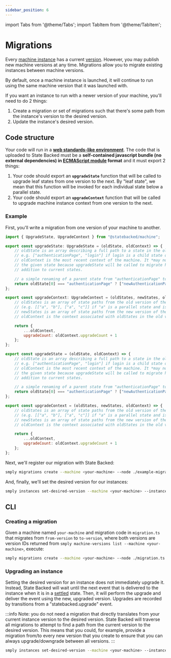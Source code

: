 ```yaml
---
sidebar_position: 6
---
```


import Tabs from '@theme/Tabs';
import TabItem from '@theme/TabItem';

# Migrations

Every [machine instance](./machine-instances) has a current [version](./machine-versions).
However, you may publish new machine versions at any time.
Migrations allow you to migrate existing instances between machine versions.

By default, once a machine instance is launched, it will continue to run using the same
machine version that it was launched with.

If you want an instance to run with a newer version of your machine, you'll need to do 2 things:
1. Create a migration or set of migrations such that there's some path from the instance's version to the desired version.
2. Update the instance's desired version.

## Code structure

Your code will run in a [**web standards-like environment**](../runtime-environment).
The code that is uploaded to State Backed must be a **self-contained javascript
bundle (no external dependencies) in [ECMAScript module](https://developer.mozilla.org/en-US/docs/Web/JavaScript/Guide/Modules#exporting_module_features)
format** and it must export 2 things:
1. Your code should export an **`upgradeState`** function that will be called to 
upgrade leaf states from one version to the next. By "leaf state", we mean that
this function will be invoked for each individual state below a parallel state.
2. Your code should export an **`upgradeContext`** function that will be called to 
upgrade machine instance context from one version to the next.

### Example

First, you'll write a migration from one version of your machine to another.

<Tabs>
<TabItem value="ts" label="Typescript">

```javascript title=example-migration.ts
import { UpgradeState, UpgradeContext } from "@statebacked/machine";

export const upgradeState: UpgradeState = (oldState, oldContext) => {
    // oldState is an array describing a full path to a state in the old version of the machine
    // e.g. ["authenticationPage", "login"] if login is a child state of authenticationPage.
    // oldContext is the most recent context of the machine. It *may not* be a valid context in
    // the given state because upgradeState will be called to migrate history states in
    // addition to current states.

    // a simple renaming of a parent state from "authenticationPage" to "newAuthenticationPage".
    return oldState[0] === "authenticationPage" ? ["newAuthenticationPage"].concat(oldState.slice(1)) : oldState;
};

export const upgradeContext: UpgradeContext = (oldStates, newStates, oldContext) => {
    // oldStates is an array of state paths from the old version of the machine.
    // (e.g. [["a", "b"], ["a", "c"]] if "a" is a parallel state and is in both "b" and "c").
    // newStates is an array of state paths from the new version of the machine.
    // oldContext is the context associated with oldStates in the old version of the machine.

    return {
        ...oldContext,
        upgradeCount: oldContext.upgradeCount + 1
    };
};
```

</TabItem>
<TabItem value="js" label="Javascript">

```javascript title=example-migration.js
export const upgradeState = (oldState, oldContext) => {
    // oldState is an array describing a full path to a state in the old version of the machine
    // e.g. ["authenticationPage", "login"] if login is a child state of authenticationPage.
    // oldContext is the most recent context of the machine. It *may not* be a valid context in
    // the given state because upgradeState will be called to migrate history states in
    // addition to current states.

    // a simple renaming of a parent state from "authenticationPage" to "newAuthenticationPage".
    return oldState[0] === "authenticationPage" ? ["newAuthenticationPage"].concat(oldState.slice(1)) : oldState;
};

export const upgradeContext = (oldStates, newStates, oldContext) => {
    // oldStates is an array of state paths from the old version of the machine.
    // (e.g. [["a", "b"], ["a", "c"]] if "a" is a parallel state and is in both "b" and "c").
    // newStates is an array of state paths from the new version of the machine.
    // oldContext is the context associated with oldStates in the old version of the machine.

    return {
        ...oldContext,
        upgradeCount: oldContext.upgradeCount + 1
    };
};
```

</TabItem>
</Tabs>

Next, we'll register our migration with State Backed:

```bash
smply migrations create --machine <your-machine> --node ./example-migration.ts --from ver_<from-version> --to ver_<to-version>
```

And, finally, we'll set the desired version for our instances:

```bash
smply instances set-desired-version --machine <your-machine> --instance <your-instance> --version ver_<to-version>
```

## CLI

### Creating a migration

Given a machine named `your-machine` and migration code in `migration.ts` that migrates from `from-version` to `to-version`,
where both versions are version IDs returned from `smply machine-versions list --machine <your-machine>`, execute: 

```bash
smply migrations create --machine <your-machine> --node ./migration.ts --from ver_<from-version> --to ver_<to-version>
```

### Upgrading an instance

Setting the desired version for an instance does not immediately upgrade it.
Instead, State Backed will wait until the next event that is delivered to the instance when it is in a [settled](../settling) state.
Then, it will perform the upgrade and deliver the event using the new, upgraded version.
Upgrades are recorded by transitions from a "statebacked.upgrade" event.

:::info
Note: you do not need a migration that directly translates from your current instance version to the desired version.
State Backed will traverse all migrations to attempt to find a path from the current version to the desired version.
This means that you could, for example, provide a migration from/to every new version that you create to ensure that
you can always upgrade/downgrade between all versions.
:::

```bash
smply instances set-desired-version --machine <your-machine> --instance <your-instance> --version ver_<to-version>
```
